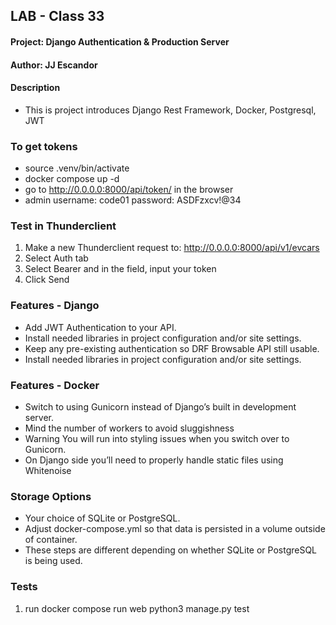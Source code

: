 ## LAB - Class 33

#### Project: Django Authentication & Production Server
#### Author: JJ Escandor

#### Description
 - This is project introduces Django Rest Framework, Docker, Postgresql, JWT

### To get tokens
 - source .venv/bin/activate
 - docker compose up -d
 - go to http://0.0.0.0:8000/api/token/ in the browser
 - admin username: code01 password: ASDFzxcv!@34 


### Test in Thunderclient
1. Make a new Thunderclient request to: http://0.0.0.0:8000/api/v1/evcars
1. Select Auth tab
1. Select Bearer and in the field, input your token
1. Click Send

### Features - Django
- Add JWT Authentication to your API.
- Install needed libraries in project configuration and/or site settings.
- Keep any pre-existing authentication so DRF Browsable API still usable.
- Install needed libraries in project configuration and/or site settings.
### Features - Docker
- Switch to using Gunicorn instead of Django’s built in development server.
- Mind the number of workers to avoid sluggishness
- Warning You will run into styling issues when you switch over to Gunicorn.
- On Django side you’ll need to properly handle static files using Whitenoise
### Storage Options
- Your choice of SQLite or PostgreSQL.
- Adjust docker-compose.yml so that data is persisted in a volume outside of container.
- These steps are different depending on whether SQLite or PostgreSQL is being used.


### Tests
1. run docker compose run web python3 manage.py test


